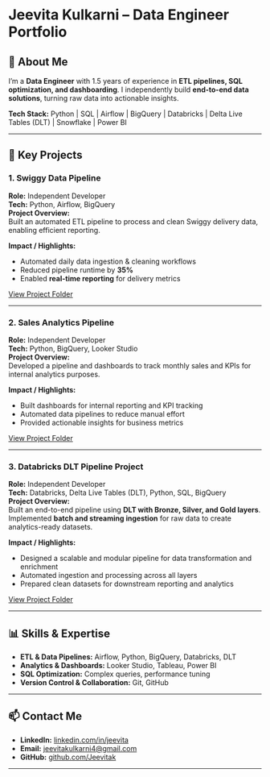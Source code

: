 # Jeevita Kulkarni – Data Engineer Portfolio

## 👋 About Me
I’m a **Data Engineer** with 1.5 years of experience in **ETL pipelines, SQL optimization, and dashboarding**. I independently build **end-to-end data solutions**, turning raw data into actionable insights.  

**Tech Stack:** Python | SQL | Airflow | BigQuery | Databricks | Delta Live Tables (DLT) | Snowflake | Power BI  

---

## 🚀 Key Projects

### **1. Swiggy Data Pipeline**  
**Role:** Independent Developer  
**Tech:** Python, Airflow, BigQuery  
**Project Overview:**  
Built an automated ETL pipeline to process and clean Swiggy delivery data, enabling efficient reporting.  

**Impact / Highlights:**  
- Automated daily data ingestion & cleaning workflows  
- Reduced pipeline runtime by **35%**  
- Enabled **real-time reporting** for delivery metrics  

[View Project Folder](https://github.com/Jeevitak/Data_Engineer_Portfolio/tree/main/Swiggy_Pipeline)  

---

### **2. Sales Analytics Pipeline**  
**Role:** Independent Developer  
**Tech:** Python, BigQuery, Looker Studio  
**Project Overview:**  
Developed a pipeline and dashboards to track monthly sales and KPIs for internal analytics purposes.  

**Impact / Highlights:**  
- Built dashboards for internal reporting and KPI tracking  
- Automated data pipelines to reduce manual effort  
- Provided actionable insights for business metrics  


[View Project Folder](https://github.com/Jeevitak/Data_Engineer_Portfolio/tree/main/Airflow_Sales_Analytics_Pipeline)  

---

### **3. Databricks DLT Pipeline Project**  
**Role:** Independent Developer  
**Tech:** Databricks, Delta Live Tables (DLT), Python, SQL, BigQuery  
**Project Overview:**  
Built an end-to-end pipeline using **DLT with Bronze, Silver, and Gold layers**. Implemented **batch and streaming ingestion** for raw data to create analytics-ready datasets.  

**Impact / Highlights:**  
- Designed a scalable and modular pipeline for data transformation and enrichment  
- Automated ingestion and processing across all layers  
- Prepared clean datasets for downstream reporting and analytics  
 
[View Project Folder](https://github.com/Jeevitak/Data_Engineer_Portfolio/tree/main/Databricks_Project)  

---

## 📊 Skills & Expertise
- **ETL & Data Pipelines:** Airflow, Python, BigQuery, Databricks, DLT  
- **Analytics & Dashboards:** Looker Studio, Tableau, Power BI  
- **SQL Optimization:** Complex queries, performance tuning  
- **Version Control & Collaboration:** Git, GitHub  

---

## 📫 Contact Me
- **LinkedIn:** [linkedin.com/in/jeevita](https://www.linkedin.com/in/jeevita-kulkarni-326a62273/)  
- **Email:** jeevitakulkarni4@gmail.com
- **GitHub:** [github.com/Jeevitak](https://github.com/Jeevitak)  

---







